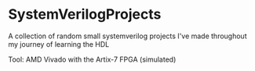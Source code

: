 # SystemVerilogProjects
A collection of random small systemverilog projects I've made throughout my journey of learning the HDL

Tool: AMD Vivado with the Artix-7 FPGA (simulated)
